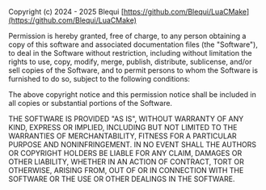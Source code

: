 Copyright (c) 2024 - 2025 Blequi [https://github.com/Blequi/LuaCMake](https://github.com/Blequi/LuaCMake)

Permission is hereby granted, free of charge,
to any person obtaining a copy of this software
and associated documentation files (the "Software"),
to deal in the Software without restriction, including without
limitation the rights to use, copy, modify, merge, publish,
distribute, sublicense, and/or sell copies of the Software,
and to permit persons to whom the Software is furnished to do so,
subject to the following conditions:

The above copyright notice and this permission notice
shall be included in all copies or substantial portions
of the Software.

THE SOFTWARE IS PROVIDED "AS IS", WITHOUT WARRANTY OF ANY KIND,
EXPRESS OR IMPLIED, INCLUDING BUT NOT LIMITED TO THE WARRANTIES
OF MERCHANTABILITY, FITNESS FOR A PARTICULAR PURPOSE AND NONINFRINGEMENT.
IN NO EVENT SHALL THE AUTHORS OR COPYRIGHT HOLDERS BE LIABLE
FOR ANY CLAIM, DAMAGES OR OTHER LIABILITY, WHETHER IN AN
ACTION OF CONTRACT, TORT OR OTHERWISE, ARISING FROM,
OUT OF OR IN CONNECTION WITH THE SOFTWARE OR THE USE OR OTHER
DEALINGS IN THE SOFTWARE.
